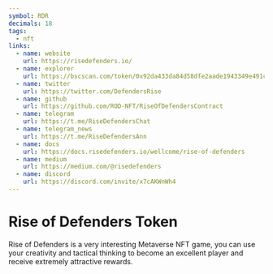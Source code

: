 ```yaml
---
symbol: RDR
decimals: 18
tags:
  - nft
links:
  - name: website
    url: https://risedefenders.io/
  - name: explorer
    url: https://bscscan.com/token/0x92da433da84d58dfe2aade1943349e491cbd6820
  - name: twitter
    url: https://twitter.com/DefendersRise
  - name: github
    url: https://github.com/ROD-NFT/RiseOfDefendersContract
  - name: telegram
    url: https://t.me/RiseDefendersChat
  - name: telegram_news
    url: https://t.me/RiseDefendersAnn
  - name: docs
    url: https://docs.risedefenders.io/wellcome/rise-of-defenders
  - name: medium
    url: https://medium.com/@risedefenders
  - name: discord
    url: https://discord.com/invite/x7cAKWnWh4
---
```


# Rise of Defenders Token

Rise of Defenders is a very interesting Metaverse NFT game, you can use your creativity and tactical thinking to become an excellent player and receive extremely attractive rewards.
